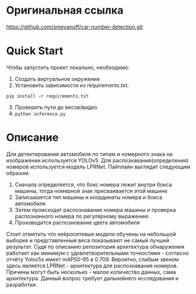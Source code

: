 # Оригинальная ссылка
https://github.com/smeyanoff/car-number-detection.git

# Quick Start

Чтобы запустить проект локально, необходимо:
1. Создать виртуальное окружение
2. Установить зависимости из requirements.txt:
```
pip install -r requirements.txt
```
3. Проверить пути до весов/видео
4. ``` python inference.py ```

# Описание
Для детектирования автомобиля по типам и номерного знака на изображении используется YOLOv5.
Для распознавания(определения) номеров используется модель LPRNet. 
Пайплайн выглядит следующим образом:
1. Сначала определяется, что бокс номера лежит внутри бокса машины, тогда номерной знак присваивается этой машине
2. Записывается тип машины и координаты номера и бокса автомобиля
3. Затем происходит распознавание номера машины и проверка распознанного номера по регулярному выражению
4. Производится распознование цвета автомобиля

Стоит отметить что нейросетевые модели обучены на небольшой выборке и представленные веса
показывают не самый лучший результат. Судя по описанию репозитория архитектура обнаружения
работает как минимум с удовлетворительными точностями - согласно отчёту Yolov5s имеет mAP50-95
в 0.709. Вероятно, слабым звеном здесь является LPRNet - архитектура для распознавания номеров.
Причины могут быть несколько - малое количество данных, сама архитектура. Данный вопрос требует
дальнейнего исследования и разработки.